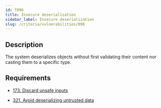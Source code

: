 ```yaml
---
id: f096
title: Insecure deserialization
sidebar_label: Insecure deserialization
slug: /criteria/vulnerabilities/096
---
```


## Description

The system deserializes objects
without first validating their content
nor casting them to a specific type.

## Requirements

- [173. Discard unsafe inputs](/criteria/requirements/173)

- [321. Avoid deserializing untrusted data](/criteria/requirements/321)
